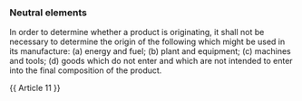 ### Neutral elements

In order to determine whether a product is originating, it shall not be necessary to determine the origin of the following which might be used in its manufacture:
(a)	energy and fuel;
(b)	plant and equipment;
(c)	machines and tools;
(d)	goods which do not enter and which are not intended to enter into the final composition of the product.

{{ Article 11 }}
